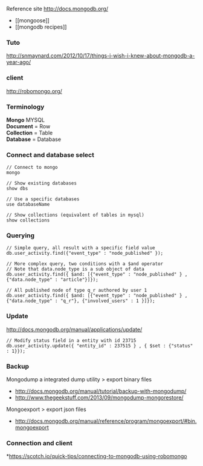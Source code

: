 Reference site http://docs.mongodb.org/

* [[mongoose]]
* [[mongodb recipes]]

### Tuto 

http://snmaynard.com/2012/10/17/things-i-wish-i-knew-about-mongodb-a-year-ago/

### client 

http://robomongo.org/

### Terminology 

**Mongo**       MYSQL   
**Document**  =  Row   
**Collection** = Table   
**Database**  =  Database   


### Connect and database select
```
// Connect to mongo
mongo

// Show existing databases 
show dbs

// Use a specific databases 
use databaseName

// Show collections (equivalent of tables in mysql)
show collections
```
### Querying
```
// Simple query, all result with a specific field value 
db.user_activity.find({"event_type" : "node_published" });

// More complex query, two conditions with a $and operator
// Note that data.node_type is a sub object of data
db.user_activity.find({ $and: [{"event_type" : "node_published" } , {"data.node_type" : "article"}]});

// All published node of type q_r authored by user 1
db.user_activity.find({ $and: [{"event_type" : "node_published" } , {"data.node_type" : "q_r"}, {"involved_users" : 1 }]});

```

### Update 
http://docs.mongodb.org/manual/applications/update/

```
// Modify status field in a entity with id 23715
db.user_activity.update({ "entity_id" : 237515 } , { $set : {"status" : 1}});

```

### Backup 

Mongodump a integrated dump utility > export binary files
* http://docs.mongodb.org/manual/tutorial/backup-with-mongodump/
* http://www.thegeekstuff.com/2013/09/mongodump-mongorestore/

Mongoexport > export json files
* http://docs.mongodb.org/manual/reference/program/mongoexport/#bin.mongoexport

### Connection and client  
*https://scotch.io/quick-tips/connecting-to-mongodb-using-robomongo